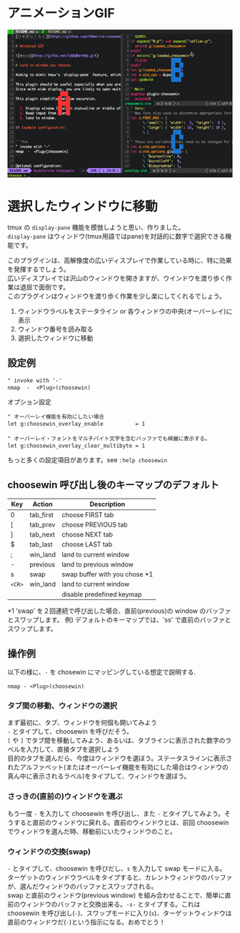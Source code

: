 # アニメーションGIF

![Movie](https://raw.githubusercontent.com/t9md/t9md/1675510eaa1b789aeffbc49c1ae3b1e8e7dceabe/img/vim-choosewin.gif)

# 選択したウィンドウに移動
tmux の `display-pane` 機能を模倣しようと思い、作りました。  
`display-pane` はウィンドウ(tmux用語ではpane)を対話的に数字で選択できる機能です。  

このプラグインは、高解像度の広いディスプレイで作業している時に、特に効果を発揮するでしょう。  
広いディスプレイでは沢山のウィンドウを開きますが、ウインドウを渡り歩く作業は退屈で面倒です。  
このプラグインはウィンドウを渡り歩く作業を少し楽にしてくれるでしょう。  

  1. ウィンドウラベルをステータライン or 各ウィンドウの中央(オーバーレイ)に表示
  2. ウィンドウ番号を読み取る
  3. 選択したウィンドウに移動

## 設定例

```Vim
" invoke with '-'
nmap  -  <Plug>(choosewin)
```

オプション設定

```Vim
" オーバーレイ機能を有効にしたい場合
let g:choosewin_overlay_enable          = 1

" オーバーレイ・フォントをマルチバイト文字を含むバッファでも綺麗に表示する。
let g:choosewin_overlay_clear_multibyte = 1
```

もっと多くの設定項目があります。see `:help choosewin`

## choosewin 呼び出し後のキーマップのデフォルト

| Key    | Action     | Description                   | 
| ------ | ---------- | ----------------------------- | 
| 0      | tab_first  | choose FIRST    tab           | 
| [      | tab_prev   | choose PREVIOUS tab           | 
| ]      | tab_next   | choose NEXT     tab           | 
| $      | tab_last   | choose LAST     tab           | 
| ;      | win_land   | land to current window        | 
| -      | previous   | land to previous window       | 
| s      | swap       | swap buffer with you chose *1 | 
| `<CR>` | win_land   | land to current window        | 
|        | <NOP>      | disable predefined keymap     | 

*1 'swap' を２回連続で呼び出した場合、直前(previous)の window のバッファとスワップします。
例) デフォルトのキーマップでは、'ss' で直前のバッファとスワップします。


## 操作例

以下の様に、`-` を chosewin にマッピングしている想定で説明する.

```Vim
nmap - <Plug>(choosewin)
```

### タブ間の移動、ウィンドウの選択

まず最初に、タブ、ウィンドウを何個も開いてみよう  
`-` とタイプして、choosewin を呼びだそう。  
`[` や `]` でタブ間を移動してみよう、あるいは、タブラインに表示された数字のラベルを入力して、直接タブを選択しよう  
目的のタブを選んだら、今度はウィンドウを選ぼう。ステータスラインに表示されたアルファベット(またはオーバーレイ機能を有効にした場合はウィンドウの真ん中に表示されるラベル)をタイプして、ウィンドウを選ぼう。  

### さっきの(直前の)ウィンドウを選ぶ

もう一度 `-` を入力して choosewin を呼び出し、また `-` とタイプしてみよう。そうすると直前のウィンドウに戻れる。直前のウィンドウとは、前回 choosewin でウィンドウを選んだ時、移動前にいたウィンドウのこと。  

### ウィンドウの交換(swap)

`-` とタイプして、choosewin を呼びだし、`s` を入力して swap モードに入る。  
ターゲットのウィンドウラベルをタイプすると、カレントウィンドウのバッファが、選んだウィンドウのバッファとスワップされる。  
swap と直前のウィンドウ(previous window) を組み合わせることで、簡単に直前のウィンドウのバッファと交換出来る。`-s-` とタイプする。これは choosewin を呼び出し(`-`)、スワップモードに入り(`s`)、ターゲットウィンドウは直前のウィンドウだ(`-`)という指示になる。おめでとう！  
